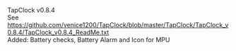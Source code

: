 TapClock v0.8.4  
See https://github.com/venice1200/TapClock/blob/master/TapClock/TapClock_v0.8.4/TapClock_v0.8.4_ReadMe.txt  
Added: Battery checks, Battery Alarm and Icon for MPU
